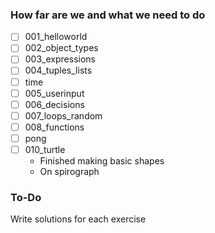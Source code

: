 ### How far are we and what we need to do
- [ ] 001_helloworld
- [ ] 002_object_types
- [ ] 003_expressions
- [ ] 004_tuples_lists
- [ ] time
- [ ] 005_userinput
- [ ] 006_decisions
- [ ] 007_loops_random
- [ ] 008_functions
- [ ] pong
- [ ] 010_turtle
    * Finished making basic shapes
    * On spirograph


### To-Do
Write solutions for each exercise
